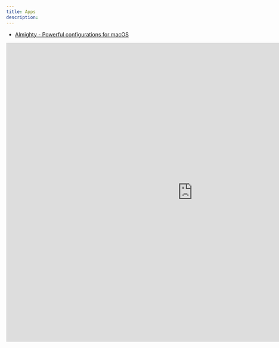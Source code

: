 ```yaml
---
title: Apps
description:
---
```


- [Almighty - Powerful configurations for macOS](https://onmyway133.github.io/apps/almighty)

<iframe src="https://gumroad.com/onmyway133" frameborder="0" allowfullscreen style="width:1000px;height:800px;"></iframe>
